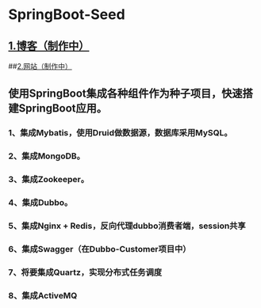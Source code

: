# SpringBoot-Seed
## [1.博客（制作中）](http://wjlonger.github.com)
##[2.网站（制作中）](http://wujunlong:10522)
## 使用SpringBoot集成各种组件作为种子项目，快速搭建SpringBoot应用。
### 1、集成Mybatis，使用Druid做数据源，数据库采用MySQL。
### 2、集成MongoDB。
### 3、集成Zookeeper。
### 4、集成Dubbo。
### 5、集成Nginx + Redis，反向代理dubbo消费者端，session共享
### 6、集成Swagger（在Dubbo-Customer项目中）
### 7、将要集成Quartz，实现分布式任务调度
### 8、集成ActiveMQ